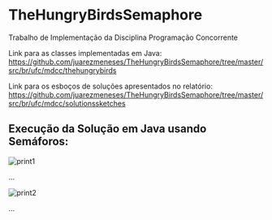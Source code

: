 # TheHungryBirdsSemaphore
Trabalho de Implementação da Disciplina Programação Concorrente

Link para as classes implementadas em Java:
https://github.com/juarezmeneses/TheHungryBirdsSemaphore/tree/master/src/br/ufc/mdcc/thehungrybirds

Link para os esboços de soluções apresentados no relatório:
https://github.com/juarezmeneses/TheHungryBirdsSemaphore/tree/master/src/br/ufc/mdcc/solutionssketches

## Execução da Solução em Java usando Semáforos:
![print1](https://user-images.githubusercontent.com/3067971/60334270-7a140f80-9971-11e9-8f0f-bae85fc8da88.png)

...

![print2](https://user-images.githubusercontent.com/3067971/60334271-7a140f80-9971-11e9-97b6-dbe81fb3396d.png)

...
